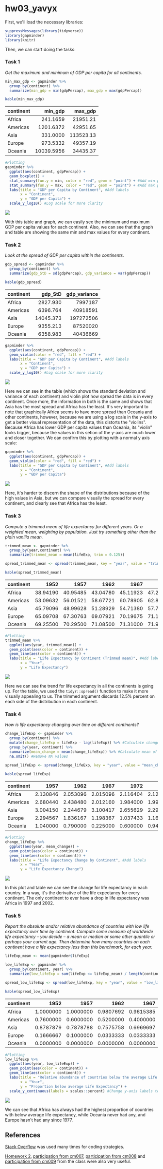 hw03\_yavyx
================

First, we'll load the necessary libraries:

``` r
suppressMessages(library(tidyverse))
library(gapminder)
library(knitr)
```

Then, we can start doing the tasks:

### Task 1

*Get the maximum and minimum of GDP per capita for all continents.*

``` r
min_max_gdp <- gapminder %>%
  group_by(continent) %>%
  summarize(min_gdp = min(gdpPercap), max_gdp = max(gdpPercap))

kable(min_max_gdp)
```

| continent |    min\_gdp|   max\_gdp|
|:----------|-----------:|----------:|
| Africa    |    241.1659|   21951.21|
| Americas  |   1201.6372|   42951.65|
| Asia      |    331.0000|  113523.13|
| Europe    |    973.5332|   49357.19|
| Oceania   |  10039.5956|   34435.37|

``` r
#Plotting
gapminder %>%
  ggplot(aes(continent, gdpPercap)) +
  geom_boxplot() +
  stat_summary(fun.y = min, color = "red", geom = "point") + #Add min points
  stat_summary(fun.y = max, color = "red", geom = "point") + #Add max points
  labs(title = "GDP per Capita by Continent", #Add labels
       x = "Continent", 
       y = "GDP per Capita") +
  scale_y_log10() #Log scale for more clarity
```

![](hw03-yavyx_files/figure-markdown_github/unnamed-chunk-2-1.png)

With this table and graph, we can easily see the minimum and maximum GDP per capita values for each continent. Also, we can see that the graph and table are showing the same min and max values for every continent.

### Task 2

*Look at the spread of GDP per capita within the continents.*

``` r
gdp_spread <- gapminder %>%
  group_by(continent) %>%
  summarize(gdp_StD = sd(gdpPercap), gdp_variance = var(gdpPercap))

kable(gdp_spread)
```

| continent |   gdp\_StD|  gdp\_variance|
|:----------|----------:|--------------:|
| Africa    |   2827.930|        7997187|
| Americas  |   6396.764|       40918591|
| Asia      |  14045.373|      197272506|
| Europe    |   9355.213|       87520020|
| Oceania   |   6358.983|       40436669|

``` r
gapminder %>%
  ggplot(aes(continent, gdpPercap)) +
  geom_violin(color = "red", fill = "red") +
  labs(title = "GDP per Capita by Continent", #Add labels
       x = "Continent", 
       y = "GDP per Capita") +
  scale_y_log10() #Log scale for more clarity
```

![](hw03-yavyx_files/figure-markdown_github/unnamed-chunk-3-1.png)

Here we can see in the table (which shows the standard deviation and variance of each continent) and violin plot how spread the data is in every continent. Once more, the information in both is the same and shows that Asia has the most spread and Africa has the least. It's very important to note that graphically Africa seems to have more spread than Oceania and other continents, however, because we are using a log scale in the y-axis to get a better visual representation of the data, this distorts the "violins". Because Africa has lower GDP per capita values than Oceania, its "violin" looks bigger, because the values in this setion of the y-axis are much lower and closer together. We can confirm this by plotting with a normal y axis scale:

``` r
gapminder %>%
  ggplot(aes(continent, gdpPercap)) +
  geom_violin(color = "red", fill = "red") +
  labs(title = "GDP per Capita by Continent", #Add labels
       x = "Continent", 
       y = "GDP per Capita")
```

![](hw03-yavyx_files/figure-markdown_github/unnamed-chunk-4-1.png)

Here, it's harder to discern the shape of the distributions because of the high values in Asia, but we can compare visually the spread for every continent, and clearly see that Africa has the least.

### Task 3

*Compute a trimmed mean of life expectancy for different years. Or a weighted mean, weighting by population. Just try something other than the plain vanilla mean.*

``` r
trimmed_mean <- gapminder %>%
  group_by(year,continent) %>%
  summarize(trimmed_mean = mean(lifeExp, trim = 0.125))

spread_trimmed_mean <- spread(trimmed_mean, key = "year", value = "trimmed_mean")

kable(spread_trimmed_mean)
```

| continent |      1952|      1957|      1962|      1967|      1972|      1977|      1982|      1987|      1992|      1997|      2002|      2007|
|:----------|---------:|---------:|---------:|---------:|---------:|---------:|---------:|---------:|---------:|---------:|---------:|---------:|
| Africa    |  38.94190|  40.95485|  43.04780|  45.11923|  47.23873|  49.32413|  51.27950|  52.95470|  53.67950|  52.98172|  52.26792|  53.92968|
| Americas  |  53.09632|  56.01521|  58.67721|  60.78905|  62.89468|  64.88337|  66.82300|  68.62984|  70.05458|  71.63363|  72.85332|  73.98595|
| Asia      |  45.79096|  48.99628|  51.28929|  54.71380|  57.78964|  60.54929|  63.14608|  65.45380|  67.08984|  68.53728|  69.87688|  71.33388|
| Europe    |  65.09708|  67.30763|  69.07921|  70.19675|  71.14942|  72.22067|  73.09983|  73.96738|  74.73196|  75.77375|  76.88962|  77.82504|
| Oceania   |  69.25500|  70.29500|  71.08500|  71.31000|  71.91000|  72.85500|  74.29000|  75.32000|  76.94500|  78.19000|  79.74000|  80.71950|

``` r
#Plotting
trimmed_mean %>%
  ggplot(aes(year, trimmed_mean)) +
  geom_point(aes(color = continent)) +
  geom_line(aes(color = continent)) +
  labs(title = "Life Expectancy by Continent (Trimmed mean)", #Add labels
       x = "Year", 
       y = "Life Expectancy")
```

![](hw03-yavyx_files/figure-markdown_github/unnamed-chunk-5-1.png)

Here we can see the trend for life expectancy in all the continents is going up. For the table, we used the `tidyr::spread()` function to make it more visually appealing to us. The trimmed argument discards 12.5% percent on each side of the distribution in each continent.

### Task 4

*How is life expectancy changing over time on different continents?*

``` r
change_lifeExp <- gapminder %>%
  group_by(continent) %>%
  mutate(change_lifeExp = lifeExp - lag(lifeExp)) %>% #Calculate change in each continent
  group_by(year, continent) %>%
  summarize(mean_change = mean(change_lifeExp)) %>% #Calculate mean of changes
  na.omit() #Remove NA values
  
spread_lifeExp <- spread(change_lifeExp, key = "year", value = "mean_change")

kable(spread_lifeExp)
```

| continent |      1957|      1962|      1967|      1972|      1977|       1982|       1987|       1992|        1997|        2002|      2007|
|:----------|---------:|---------:|---------:|---------:|---------:|----------:|----------:|----------:|-----------:|-----------:|---------:|
| Africa    |  2.130846|  2.053096|  2.015096|  2.116404|  2.129481|  2.0124423|  1.7519231|  0.2847885|  -0.0313077|  -0.2730385|  1.480808|
| Americas  |  2.680440|  2.438480|  2.012160|  1.984000|  1.996640|  1.8372800|  1.8618800|  1.4776400|   1.5821200|   1.2715600|  1.186080|
| Asia      |  3.004150|  2.244679|  3.100417|  2.655629|  2.291287|  3.0073830|  2.2332424|  1.6860303|   1.4833030|   1.2133636|  1.494606|
| Europe    |  2.294567|  1.836167|  1.198367|  1.037433|  1.162733|  0.8686333|  0.8357667|  0.7979333|   1.0650667|   1.1954333|  0.948000|
| Oceania   |  1.040000|  0.790000|  0.225000|  0.600000|  0.945000|  1.4350000|  1.0300000|  1.6250000|   1.2450000|   1.5500000|  0.979500|

``` r
#Plotting
change_lifeExp %>%
  ggplot(aes(year, mean_change)) +
  geom_point(aes(color = continent)) +
  geom_line(aes(color = continent)) +
  labs(title = "Life Expectancy Change by Continent", #Add labels
       x = "Year", 
       y = "Life Expectancy Change") 
```

![](hw03-yavyx_files/figure-markdown_github/unnamed-chunk-6-1.png)

In this plot and table we can see the change for life expectancy in each country. In a way, it's the derivative of the life expectancy for every continent. The only continent to ever have a drop in life expectancy was Africa in 1997 and 2002.

### Task 5

*Report the absolute and/or relative abundance of countries with low life expectancy over time by continent: Compute some measure of worldwide life expectancy – you decide – a mean or median or some other quantile or perhaps your current age. Then determine how many countries on each continent have a life expectancy less than this benchmark, for each year.*

``` r
lifeExp_mean <- mean(gapminder$lifeExp)

low_lifeExp <- gapminder %>%
  group_by(continent, year) %>%
  summarize(low_lifeExp = sum(lifeExp <= lifeExp_mean) / length(continent)) #Get the relative frequency of the countries below the overall life expectancy

spread_low_lifeExp <- spread(low_lifeExp, key = "year", value = "low_lifeExp")

kable(spread_low_lifeExp)
```

| continent |       1952|       1957|       1962|       1967|       1972|       1977|       1982|       1987|       1992|       1997|       2002|       2007|
|:----------|----------:|----------:|----------:|----------:|----------:|----------:|----------:|----------:|----------:|----------:|----------:|----------:|
| Africa    |  1.0000000|  1.0000000|  0.9807692|  0.9615385|  0.9615385|  0.9423077|  0.8269231|  0.7500000|  0.7307692|  0.7500000|  0.7884615|  0.7692308|
| Americas  |  0.7600000|  0.6000000|  0.5200000|  0.4000000|  0.3200000|  0.2800000|  0.2000000|  0.0800000|  0.0400000|  0.0400000|  0.0400000|  0.0000000|
| Asia      |  0.8787879|  0.7878788|  0.7575758|  0.6969697|  0.5757576|  0.4242424|  0.3333333|  0.2424242|  0.2121212|  0.1818182|  0.0909091|  0.0303030|
| Europe    |  0.1666667|  0.1000000|  0.0333333|  0.0333333|  0.0333333|  0.0000000|  0.0000000|  0.0000000|  0.0000000|  0.0000000|  0.0000000|  0.0000000|
| Oceania   |  0.0000000|  0.0000000|  0.0000000|  0.0000000|  0.0000000|  0.0000000|  0.0000000|  0.0000000|  0.0000000|  0.0000000|  0.0000000|  0.0000000|

``` r
#Plotting
low_lifeExp %>%
  ggplot(aes(year, low_lifeExp)) +
  geom_point(aes(color = continent)) +
  geom_line(aes(color = continent)) +
  labs(title = "Relative abundance of countries below the average Life Expectancy", #Add labels
       x = "Year", 
       y = "Proportion below average Life Expectancy") +
  scale_y_continuous(labels = scales::percent) #Change y-axis labels to percentage
```

![](hw03-yavyx_files/figure-markdown_github/unnamed-chunk-7-1.png)

We can see that Africa has always had the highest proportion of countries with below average life expectancy, while Oceania never had any, and Europe hasn't had any since 1977.

References
----------

[Stack Overflow](https://stackoverflow.com/) was used many times for coding strategies.

[Homework 2](https://github.com/STAT545-UBC-students/hw02-yavyx), [participation from cm007](https://github.com/yavyx/STAT545_participation/blob/master/cm007/cm007-exercise.Rmd), [participation from cm008](https://github.com/yavyx/STAT545_participation/tree/master/cm008/cm008-exercise.Rmd) and [participation from cm009](https://github.com/yavyx/STAT545_participation/blob/master/cm009/cm009-exercise.Rmd) from the class were also very useful.
